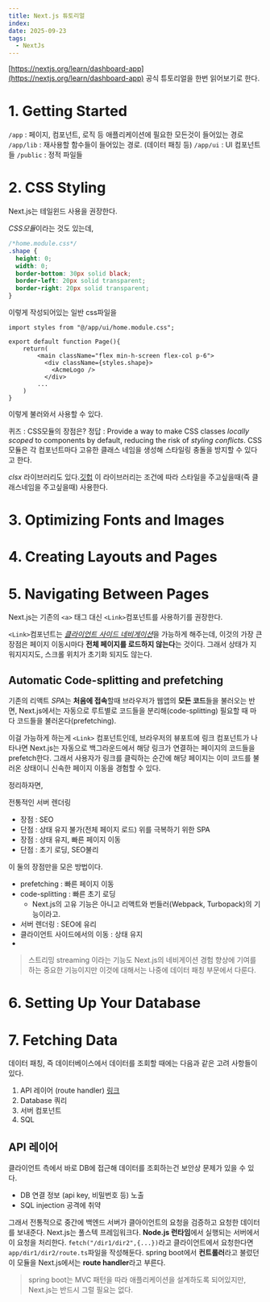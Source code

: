 ```yaml
---
title: Next.js 튜토리얼
index:
date: 2025-09-23
tags:
  - NextJs
---
```

[https://nextjs.org/learn/dashboard-app](https://nextjs.org/learn/dashboard-app)
공식 튜토리얼을 한번 읽어보기로 한다. 
# 1. Getting Started

`/app` : 페이지, 컴포넌트, 로직 등 애플리케이션에 필요한 모든것이 들어있는 경로
`/app/lib` : 재사용할 함수들이 들어있는 경로. (데이터 패칭 등)
`/app/ui` : UI 컴포넌트들
`/public` : 정적 파일들

# 2. CSS Styling

Next.js는 테일윈드 사용을 권장한다.

*CSS모듈*이라는 것도 있는데,
```css
/*home.module.css*/
.shape {
  height: 0;
  width: 0;
  border-bottom: 30px solid black;
  border-left: 20px solid transparent;
  border-right: 20px solid transparent;
}
```
이렇게 작성되어있는 일반 css파일을
```tsx
import styles from "@/app/ui/home.module.css";

export default function Page(){
	return(
		<main className="flex min-h-screen flex-col p-6">
	      <div className={styles.shape}>
	        <AcmeLogo />
	      </div>
		...      
	)
}
```
이렇게 불러와서 사용할 수 있다.

퀴즈 : CSS모듈의 장점은? 
정답 : Provide a way to make CSS classes *locally scoped* to components by default, reducing the risk of *styling conflicts*.
CSS모듈은 각 컴포넌트마다 고유한 클래스 네임을 생성해 스타일링 충돌을 방지할 수 있다고 한다.


*clsx* 라이브러리도 있다.[깃헙](https://github.com/lukeed/clsx)
이 라이브러리는 조건에 따라 스타일을 주고싶을때(즉 클래스네임을 주고싶을때) 사용한다.

# 3. Optimizing Fonts and Images

# 4. Creating Layouts and Pages
# 5. Navigating Between Pages

Next.js는 기존의 `<a>` 태그 대신 `<Link>`컴포넌트를 사용하기를 권장한다.

`<Link>`컴포넌트는 [*클라이언트 사이드 네비게이션*](https://nextjs.org/docs/app/getting-started/linking-and-navigating#how-routing-and-navigation-works)을 가능하게 해주는데, 이것의 가장 큰 장점은 페이지 이동시마다 **전체 페이지를 로드하지 않는다**는 것이다. 그래서 상태가 지워지지지도, 스크롤 위치가 초기화 되지도 않는다.

## Automatic Code-splitting and prefetching

기존의 리액트 *SPA*는 **처음에 접속**할때 브라우저가 웹앱의 **모든 코드**들을 불러오는 반면, Next.js에서는 자동으로 루트별로 코드들을 분리해(code-splitting) 필요할 때 마다 코드들을 불러온다(prefetching).

이걸 가능하게 하는게 `<Link>` 컴포넌트인데, 브라우저의 뷰포트에 링크 컴포넌트가 나타나면 Next.js는 자동으로 백그라운드에서 해당 링크가 연결하는 페이지의 코드들을 prefetch한다. 그래서 사용자가 링크를 클릭하는 순간에 해당 페이지는 이미 코드를 불러온 상태이니 신속한 페이지 이동을 경험할 수 있다.

정리하자면,

전통적인 서버 렌더링
- 장점 : SEO
- 단점 : 상태 유지 불가(전체 페이지 로드)
위를 극복하기 위한 SPA
- 장점 : 상태 유지, 빠른 페이지 이동
- 단점 : 초기 로딩, SEO불리

이 둘의 장점만을 모은 방법이다.
- prefetching : 빠른 페이지 이동
- code-splitting : 빠른 초기 로딩 
	- Next.js의 고유 기능은 아니고 리액트와 번들러(Webpack, Turbopack)의 기능이라고.
- 서버 렌더링 : SEO에 유리
- 클라이언트 사이드에서의 이동 : 상태 유지
- 
> 스트리밍 streaming 이라는 기능도 Next.js의 네비게이션 경험 향상에 기여를 하는 중요한 기능이지만 이것에 대해서는 나중에 데이터 패칭 부문에서  다룬다.

# 6. Setting Up Your Database

# 7. Fetching Data

데이터 패칭, 즉 데이터베이스에서 데이터를 조회할 때에는 다음과 같은 고려 사항들이 있다.

1. API 레이어 (route handler) [링크](https://nextjs.org/docs/app/api-reference/file-conventions/route)
2. Database 쿼리
3. 서버 컴포넌트
4. SQL

## API 레이어

클라이언트 측에서 바로 DB에 접근해 데이터를 조회하는건 보안상 문제가 있을 수 있다.
- DB 연결 정보 (api key, 비밀번호 등) 노출
- SQL injection 공격에 취약

그래서 전통적으로 중간에 백엔드 서버가 클아이언트의 요청을 검증하고 요청한 데이터를 보내준다.
Next.js는 풀스텍 프레임워크다. **Node.js 런타임**에서 실행되는 서버에서 이 요청을 처리한다.
`fetch("/dir1/dir2",{...})`라고 클라이언트에서 요청한다면 `app/dir1/dir2/route.ts`파일을 작성해둔다.
spring boot에서 **컨트롤러**라고 불렀던 이 모듈을 Next.js에서는 **route handler**라고 부른다.

> spring boot는 MVC 패턴을 따라 애플리케이션을 설계하도록 되어있지만, Next.js는 반드시 그럴 필요는 없다.













